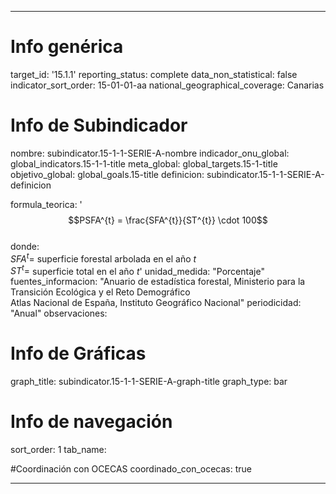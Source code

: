 ---

# Info genérica
target_id: '15.1.1'
reporting_status: complete
data_non_statistical: false
indicator_sort_order: 15-01-01-aa
national_geographical_coverage: Canarias

# Info de Subindicador
nombre: subindicator.15-1-1-SERIE-A-nombre
indicador_onu_global: global_indicators.15-1-1-title
meta_global: global_targets.15-1-title
objetivo_global: global_goals.15-title
definicion: subindicator.15-1-1-SERIE-A-definicion

formula_teorica: '$$PSFA^{t} = \frac{SFA^{t}}{ST^{t}} \cdot 100$$ <br>
donde: <br>
$SFA^{t} =$ superficie forestal arbolada en el año $t$<br>
$ST^{t} =$ superficie total en el año $t$'
unidad_medida: "Porcentaje"
fuentes_informacion: "Anuario de estadística forestal, Ministerio para la Transición Ecológica y el Reto Demográfico<br>
Atlas Nacional de España, Instituto Geográfico Nacional"
periodicidad: "Anual"
observaciones: 

# Info de Gráficas
graph_title: subindicator.15-1-1-SERIE-A-graph-title
graph_type: bar

# Info de navegación
sort_order: 1
tab_name: 

#Coordinación con OCECAS
coordinado_con_ocecas: true

---